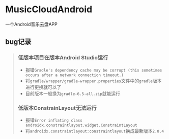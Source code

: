 # MusicCloudAndroid
一个Android音乐云盘APP



## bug记录

> ### 低版本项目在版本Android  Studio运行
>
> * 报错`Gradle's dependency cache may be corrupt (this sometimes occurs after a network connection timeout.)`
> * 将`gradle/wrapper/gradle-wrapper.properties`文件中的`gradle`版本进行更换就可以了
> * 目前版本一般换为`gradle-6.5-all.zip`就能运行
>
> ### 低版本ConstrainLayout无法运行
>
> * 报错`Error inflating class androidx.constraintlayout.widget.ConstraintLayout`
> * 将`androidx.constraintlayout:constraintlayout`换成最新版本`2.0.4`